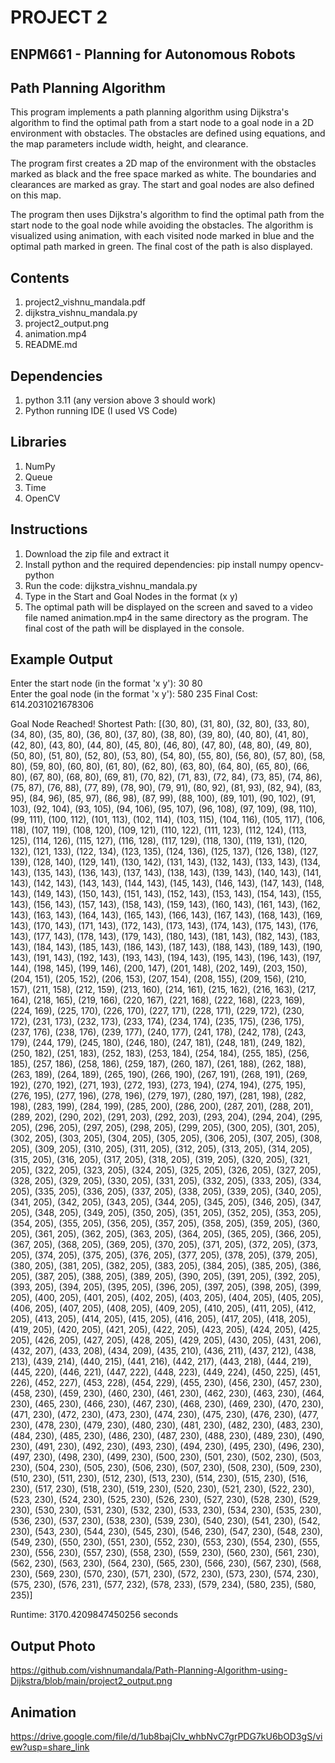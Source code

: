 # PROJECT 2

## ENPM661 - Planning for Autonomous Robots

## Path Planning Algorithm
This program implements a path planning algorithm using Dijkstra's algorithm to find the optimal path from a start node to a goal node in a 2D environment with obstacles. The obstacles are defined using equations, and the map parameters include width, height, and clearance.

The program first creates a 2D map of the environment with the obstacles marked as black and the free space marked as white. The boundaries and clearances are marked as gray. The start and goal nodes are also defined on this map.

The program then uses Dijkstra's algorithm to find the optimal path from the start node to the goal node while avoiding the obstacles. The algorithm is visualized using animation, with each visited node marked in blue and the optimal path marked in green. The final cost of the path is also displayed.
## Contents
1. project2_vishnu_mandala.pdf
2. dijkstra_vishnu_mandala.py
3. project2_output.png
4. animation.mp4
5. README.md

## Dependencies

1. python 3.11 (any version above 3 should work)
2. Python running IDE (I used VS Code)

## Libraries

1. NumPy
2. Queue
3. Time
4. OpenCV

## Instructions
1. Download the zip file and extract it
2. Install python and the required dependencies: pip install numpy opencv-python
3. Run the code: dijkstra_vishnu_mandala.py
4. Type in the Start and Goal Nodes in the format (x y)
5. The optimal path will be displayed on the screen and saved to a video file named animation.mp4 in the same directory as the program. The final cost of the path will be displayed in the console.

## Example Output

Enter the start node (in the format 'x y'): 30 80   
Enter the goal node (in the format 'x y'): 580 235
Final Cost:  614.2031021678306

Goal Node Reached!
Shortest Path: [(30, 80), (31, 80), (32, 80), (33, 80), (34, 80), (35, 80), (36, 80), (37, 80), (38, 80), (39, 80), (40, 80), (41, 80), (42, 80), (43, 80), (44, 80), (45, 80), (46, 80), (47, 80), (48, 80), (49, 80), (50, 80), (51, 80), (52, 80), (53, 80), (54, 80), (55, 80), (56, 80), (57, 80), (58, 80), (59, 80), (60, 80), (61, 80), (62, 80), (63, 80), (64, 80), (65, 80), (66, 80), (67, 80), (68, 80), (69, 81), (70, 82), (71, 83), (72, 84), (73, 85), (74, 86), (75, 87), (76, 88), (77, 89), (78, 90), (79, 91), (80, 92), (81, 93), (82, 94), (83, 95), (84, 96), (85, 97), (86, 98), (87, 99), (88, 100), (89, 101), (90, 102), (91, 103), (92, 104), (93, 105), (94, 106), (95, 107), (96, 108), (97, 109), (98, 110), (99, 111), (100, 112), (101, 113), (102, 114), (103, 115), (104, 116), (105, 117), (106, 118), (107, 119), (108, 120), (109, 121), (110, 122), (111, 123), (112, 124), (113, 125), (114, 126), (115, 127), (116, 128), (117, 129), (118, 130), (119, 131), (120, 132), (121, 133), (122, 134), (123, 135), (124, 136), (125, 137), (126, 138), (127, 139), (128, 140), (129, 141), (130, 142), (131, 143), (132, 143), (133, 143), (134, 143), (135, 143), (136, 143), (137, 143), (138, 143), (139, 143), (140, 143), (141, 143), (142, 143), (143, 143), (144, 143), (145, 143), (146, 143), (147, 143), (148, 143), (149, 143), (150, 143), (151, 143), (152, 143), (153, 143), (154, 143), (155, 143), (156, 143), (157, 143), (158, 143), (159, 143), (160, 143), (161, 143), (162, 143), (163, 143), (164, 143), (165, 143), (166, 143), (167, 143), (168, 143), (169, 143), (170, 143), (171, 143), (172, 143), (173, 143), (174, 143), (175, 143), (176, 143), (177, 143), (178, 143), (179, 143), (180, 143), (181, 143), (182, 143), (183, 143), (184, 143), (185, 143), (186, 143), (187, 143), (188, 143), (189, 143), (190, 143), (191, 143), (192, 143), (193, 143), (194, 143), (195, 143), (196, 143), (197, 144), (198, 145), (199, 146), (200, 147), (201, 148), (202, 149), (203, 150), (204, 151), (205, 152), (206, 153), (207, 154), (208, 155), (209, 156), (210, 157), (211, 158), (212, 159), (213, 160), (214, 161), (215, 162), (216, 163), (217, 164), (218, 165), (219, 166), (220, 167), (221, 168), (222, 168), (223, 169), (224, 169), (225, 170), (226, 170), (227, 171), (228, 171), (229, 172), (230, 172), (231, 173), (232, 173), (233, 174), (234, 174), (235, 175), (236, 175), (237, 176), (238, 176), (239, 177), (240, 177), (241, 178), (242, 178), (243, 179), (244, 179), (245, 180), (246, 180), (247, 181), (248, 181), (249, 182), (250, 182), (251, 183), (252, 183), (253, 184), (254, 184), (255, 185), (256, 185), (257, 186), (258, 186), (259, 187), (260, 187), (261, 188), (262, 188), (263, 189), (264, 189), (265, 190), (266, 190), (267, 191), (268, 191), (269, 192), (270, 192), (271, 193), (272, 193), (273, 194), (274, 194), (275, 195), (276, 195), (277, 196), (278, 196), (279, 197), (280, 197), (281, 198), (282, 198), (283, 199), (284, 199), (285, 200), (286, 200), (287, 201), (288, 201), (289, 202), (290, 202), (291, 203), (292, 203), (293, 204), (294, 204), (295, 205), (296, 205), (297, 205), (298, 205), (299, 205), (300, 205), (301, 205), (302, 205), (303, 205), (304, 205), (305, 205), (306, 205), (307, 205), (308, 205), (309, 205), (310, 205), (311, 205), (312, 205), (313, 205), (314, 205), (315, 205), (316, 205), (317, 205), (318, 205), (319, 205), (320, 205), (321, 205), (322, 205), (323, 205), (324, 205), (325, 205), (326, 205), (327, 205), (328, 205), (329, 205), (330, 205), (331, 205), (332, 205), (333, 205), (334, 205), (335, 205), (336, 205), (337, 205), (338, 205), (339, 205), (340, 205), (341, 205), (342, 205), (343, 205), (344, 205), (345, 205), (346, 205), (347, 205), (348, 205), (349, 205), (350, 205), (351, 205), (352, 205), (353, 205), (354, 205), (355, 205), (356, 205), (357, 205), (358, 205), (359, 205), (360, 205), (361, 205), (362, 205), (363, 205), (364, 205), (365, 205), (366, 205), (367, 205), (368, 205), (369, 205), (370, 205), (371, 205), (372, 205), (373, 205), (374, 205), (375, 205), (376, 205), (377, 205), (378, 205), (379, 205), (380, 205), (381, 205), (382, 205), (383, 205), (384, 205), (385, 205), (386, 205), (387, 205), (388, 205), (389, 205), (390, 205), (391, 205), (392, 205), (393, 205), (394, 205), (395, 205), (396, 205), (397, 205), (398, 205), (399, 205), (400, 205), (401, 205), (402, 205), (403, 205), (404, 205), (405, 205), (406, 205), (407, 205), (408, 205), (409, 205), (410, 205), (411, 205), (412, 205), (413, 205), (414, 205), (415, 205), (416, 205), (417, 205), (418, 205), (419, 205), (420, 205), (421, 205), (422, 205), (423, 205), (424, 205), (425, 205), (426, 205), (427, 205), (428, 205), (429, 205), (430, 205), (431, 206), (432, 207), (433, 208), (434, 209), (435, 210), (436, 211), (437, 212), (438, 213), (439, 214), (440, 215), (441, 216), (442, 217), (443, 218), (444, 219), (445, 220), (446, 221), (447, 222), (448, 223), (449, 224), (450, 225), (451, 226), (452, 227), (453, 228), (454, 229), (455, 230), (456, 230), (457, 230), (458, 230), (459, 230), (460, 230), (461, 230), (462, 230), (463, 230), (464, 230), (465, 230), (466, 230), (467, 230), (468, 230), (469, 230), (470, 230), (471, 230), (472, 230), (473, 230), (474, 230), (475, 230), (476, 230), (477, 230), (478, 230), (479, 230), (480, 230), (481, 230), (482, 230), (483, 230), (484, 230), (485, 230), (486, 230), (487, 230), (488, 230), (489, 230), (490, 230), (491, 230), (492, 230), (493, 230), (494, 230), (495, 230), (496, 230), (497, 230), (498, 230), (499, 230), (500, 230), (501, 230), (502, 230), (503, 230), (504, 230), (505, 230), (506, 230), (507, 230), (508, 230), (509, 230), (510, 230), (511, 230), (512, 230), (513, 230), (514, 230), (515, 230), (516, 230), (517, 230), (518, 230), (519, 230), (520, 230), (521, 230), (522, 230), (523, 230), (524, 230), (525, 230), (526, 230), (527, 230), (528, 230), (529, 230), (530, 230), (531, 230), (532, 230), (533, 230), (534, 230), (535, 230), (536, 230), (537, 230), (538, 230), (539, 230), (540, 230), (541, 230), (542, 230), (543, 230), (544, 230), (545, 230), (546, 230), (547, 230), (548, 230), (549, 230), (550, 230), (551, 230), (552, 230), (553, 230), (554, 230), (555, 230), (556, 230), (557, 230), (558, 230), (559, 230), (560, 230), (561, 230), (562, 230), (563, 230), (564, 230), (565, 230), (566, 230), (567, 230), (568, 230), (569, 230), (570, 230), (571, 230), (572, 230), (573, 230), (574, 230), (575, 230), (576, 231), (577, 232), (578, 233), (579, 234), (580, 235), (580, 235)]

Runtime: 3170.4209847450256 seconds

## Output Photo
https://github.com/vishnumandala/Path-Planning-Algorithm-using-Dijkstra/blob/main/project2_output.png

## Animation
https://drive.google.com/file/d/1ub8bajCIv_whbNvC7grPDG7kU6bOD3gS/view?usp=share_link
